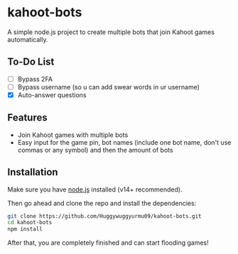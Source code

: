 # kahoot-bots
A simple node.js project to create multiple bots that join Kahoot games automatically.

## To-Do List
- [ ] Bypass 2FA
- [ ] Bypass username (so u can add swear words in ur username)
- [x] Auto-answer questions

## Features

- Join Kahoot games with multiple bots
- Easy input for the game pin, bot names (include one bot name, don't use commas or any symbol) and then the amount of bots

## Installation

Make sure you have [node.js](https://nodejs.org/) installed (v14+ recommended).

Then go ahead and clone the repo and install the dependencies:
```bash
git clone https://github.com/Huggywuggyurmu09/kahoot-bots.git
cd kahoot-bots
npm install
```

After that, you are completely finished and can start flooding games!
